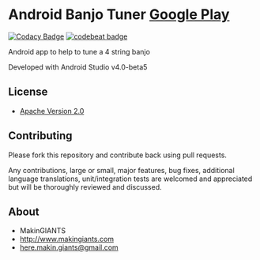 # Android Banjo Tuner [Google Play](https://play.google.com/store/apps/details?id=com.makingiants.android.banjotuner)
[![Codacy Badge](https://api.codacy.com/project/badge/Grade/3b10f3aa545643b88e0d3ffd1e1de0d6)](https://www.codacy.com/app/danielgomezrico/banjen?utm_source=github.com&amp;utm_medium=referral&amp;utm_content=MakinGiants/banjen&amp;utm_campaign=Badge_Grade)
[![codebeat badge](https://codebeat.co/badges/b1f343ee-4b9a-48a4-b41b-bb58cc5f949a)](https://codebeat.co/projects/github-com-makingiants-banjen)

Android app to help to tune a 4 string banjo

Developed with Android Studio v4.0-beta5

## License

* [Apache Version 2.0](http://www.apache.org/licenses/LICENSE-2.0.html)

## Contributing

Please fork this repository and contribute back using pull requests.

Any contributions, large or small, major features, bug fixes, additional
language translations, unit/integration tests are welcomed and appreciated
but will be thoroughly reviewed and discussed.

## About

+ MakinGIANTS
+ http://www.makingiants.com
+ here.makin.giants@gmail.com
